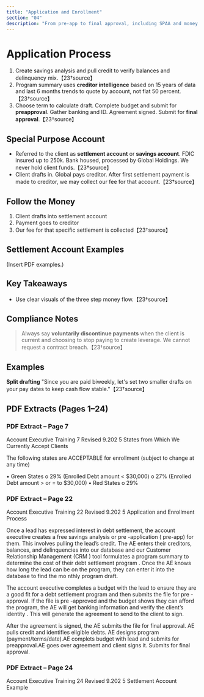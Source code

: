 ```yaml
---
title: "Application and Enrollment"
section: "04"
description: "From pre-app to final approval, including SPAA and money flow."
---
```


# Application Process
1. Create savings analysis and pull credit to verify balances and delinquency mix.【23†source】
2. Program summary uses **creditor intelligence** based on 15 years of data and last 6 months trends to quote by account, not flat 50 percent.【23†source】
3. Choose term to calculate draft. Complete budget and submit for **preapproval**. Gather banking and ID. Agreement signed. Submit for **final approval**.【23†source】

## Special Purpose Account
- Referred to the client as **settlement account** or **savings account**. FDIC insured up to 250k. Bank housed, processed by Global Holdings. We never hold client funds.【23†source】
- Client drafts in. Global pays creditor. After first settlement payment is made to creditor, we may collect our fee for that account.【23†source】

## Follow the Money
1) Client drafts into settlement account  
2) Payment goes to creditor  
3) Our fee for that specific settlement is collected【23†source】

## Settlement Account Examples
(Insert PDF examples.)

## Key Takeaways
- Use clear visuals of the three step money flow.【23†source】

## Compliance Notes
> Always say **voluntarily discontinue payments** when the client is current and choosing to stop paying to create leverage. We cannot request a contract breach.【23†source】

## Examples
**Split drafting**
"Since you are paid biweekly, let's set two smaller drafts on your pay dates to keep cash flow stable."【23†source】


## PDF Extracts (Pages 1–24)

### PDF Extract – Page 7

Account Executive Training 
7 
Revised 9.202 5 States from Which We Currently Accept Clients 
 
 
The following states are ACCEPTABLE for enrollment (subject to change at any time) 
 
 
• Green States 
o 29% (Enrolled Debt amount < $30,000) 
o 27% (Enrolled Debt amount > or = to $30,000) 
• Red States 
o 29%


### PDF Extract – Page 22

Account Executive Training 
22 
Revised 9.202 5 Application and Enrollment Process 
 
Once a lead has expressed interest in debt settlement, the account executive 
creates a free savings analysis or pre -application ( pre-app) for them. This 
involves pulling the lead’s credit. The AE enters their creditors, balances, and 
delinquencies into our database and our Customer Relationship Management 
(CRM ) tool formulates a program summary to determine the cost of their debt 
settlement program . Once the AE knows how long the lead can be on the 
program, they can enter it into the database to find the mo nthly program draft. 
 
The account executive completes a budget with the lead to ensure they are a 
good fit for a debt settlement program and then submits the file for pre -
approval. If the file is pre -approved and the budget shows they can afford the 
program, the AE will get banking information and verify the client’s identity . 
This will generate the agreement to send to the client to sign. 
 
After the agreement is signed, the AE submits the file for final approval. 
AE pulls credit and 
identifies eligible debts. AE designs program 
(payment/terms/date).AE complets budget with 
lead and submits for 
preapproval.AE goes over agreement 
and client signs it. 
Submits for final 
approval.


### PDF Extract – Page 24

Account Executive Training 
24 
Revised 9.202 5 Settlement Account Example
